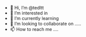 - 👋 Hi, I’m @tedltt 
- 👀 I’m interested in 
- 🌱 I’m currently learning 
- 💞️ I’m looking to collaborate on .....
- 📫 How to reach me ....

<!---
tedltt/tedltt is a ✨ special ✨ repository because its `README.md` (this file) appears on your GitHub profile.
You can click the Preview link to take a look at your changes.
--->
